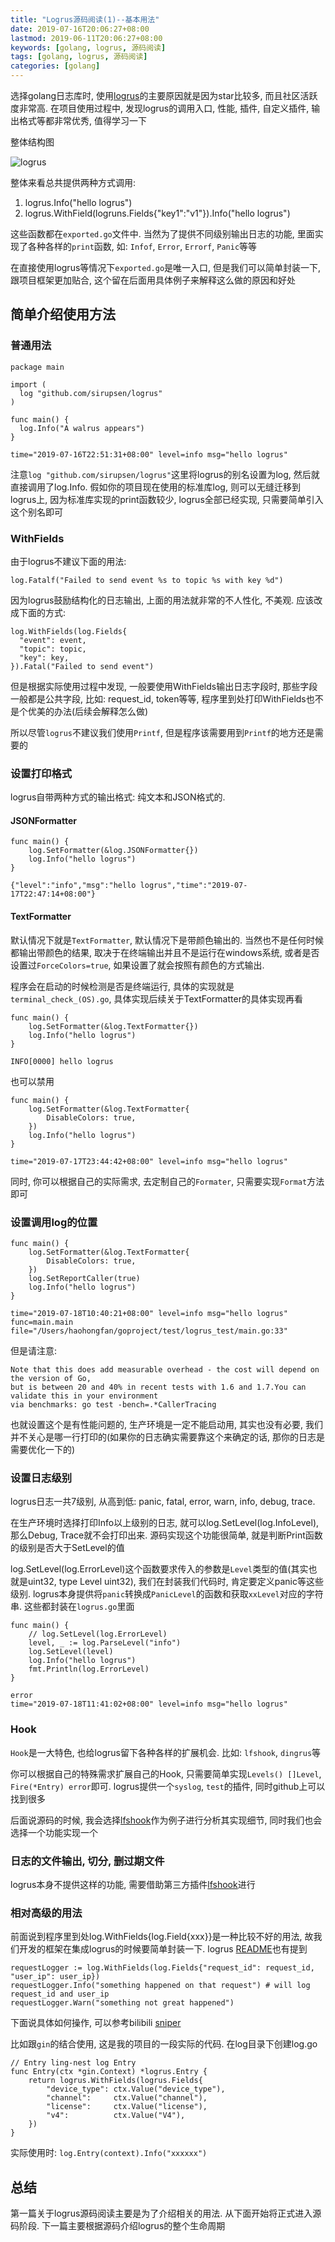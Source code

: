 ```yaml
---
title: "Logrus源码阅读(1)--基本用法"
date: 2019-07-16T20:06:27+08:00
lastmod: 2019-06-11T20:06:27+08:00
keywords: [golang, logrus, 源码阅读]
tags: [golang, logrus, 源码阅读]
categories: [golang]
---
```


选择golang日志库时, 使用[logrus](https://github.com/sirupsen/logrus)的主要原因就是因为star比较多, 而且社区活跃度非常高. 在项目使用过程中, 发现logrus的调用入口, 性能, 插件, 自定义插件, 输出格式等都非常优秀, 值得学习一下

整体结构图

![logrus](http://images.haohongfan.com/logrus.png)

整体来看总共提供两种方式调用:

1. logrus.Info("hello logrus")
2. logrus.WithField(logruns.Fields{"key1":"v1"}).Info("hello logrus")

这些函数都在`exported.go`文件中. 当然为了提供不同级别输出日志的功能, 里面实现了各种各样的`print`函数, 如: `Infof`, `Error`, `Errorf`, `Panic`等等

在直接使用logrus等情况下`exported.go`是唯一入口, 但是我们可以简单封装一下, 跟项目框架更加贴合, 这个留在后面用具体例子来解释这么做的原因和好处

## 简单介绍使用方法

### 普通用法

```golang
package main

import (
  log "github.com/sirupsen/logrus"
)

func main() {
  log.Info("A walrus appears")
}
```

```text
time="2019-07-16T22:51:31+08:00" level=info msg="hello logrus"
```

注意`log "github.com/sirupsen/logrus"`这里将logrus的别名设置为log, 然后就直接调用了log.Info. 假如你的项目现在使用的标准库log, 则可以无缝迁移到logrus上, 因为标准库实现的print函数较少, logrus全部已经实现, 只需要简单引入这个别名即可

### WithFields

由于logrus不建议下面的用法:

```golang
log.Fatalf("Failed to send event %s to topic %s with key %d")
```

因为logrus鼓励结构化的日志输出, 上面的用法就非常的不人性化, 不美观. 应该改成下面的方式:

```golang
log.WithFields(log.Fields{
  "event": event,
  "topic": topic,
  "key": key,
}).Fatal("Failed to send event")
```

但是根据实际使用过程中发现, 一般要使用WithFields输出日志字段时, 那些字段一般都是公共字段, 比如: request_id, token等等, 程序里到处打印WithFields也不是个优美的办法(后续会解释怎么做)

所以尽管`logrus`不建议我们使用`Printf`, 但是程序该需要用到`Printf`的地方还是需要的

### 设置打印格式

logrus自带两种方式的输出格式: 纯文本和JSON格式的. 

#### JSONFormatter

```golang
func main() {
	log.SetFormatter(&log.JSONFormatter{})
	log.Info("hello logrus")
}
```

```
{"level":"info","msg":"hello logrus","time":"2019-07-17T22:47:14+08:00"}
```

#### TextFormatter

默认情况下就是`TextFormatter`, 默认情况下是带颜色输出的. 当然也不是任何时候都输出带颜色的结果, 取决于在终端输出并且不是运行在windows系统, 或者是否设置过`ForceColors=true`, 如果设置了就会按照有颜色的方式输出.

 程序会在启动的时候检测是否是终端运行, 具体的实现就是`terminal_check_(OS).go`, 具体实现后续关于TextFormatter的具体实现再看

```golangspec
func main() {
	log.SetFormatter(&log.TextFormatter{})
	log.Info("hello logrus")
}
```

```
INFO[0000] hello logrus
```

也可以禁用

```golang
func main() {
	log.SetFormatter(&log.TextFormatter{
		DisableColors: true,
	})
	log.Info("hello logrus")
}

```

```
time="2019-07-17T23:44:42+08:00" level=info msg="hello logrus"
```

同时, 你可以根据自己的实际需求, 去定制自己的`Formater`, 只需要实现`Format`方法即可

### 设置调用log的位置

```golang
func main() {
	log.SetFormatter(&log.TextFormatter{
		DisableColors: true,
	})
	log.SetReportCaller(true)
	log.Info("hello logrus")
}
```

```
time="2019-07-18T10:40:21+08:00" level=info msg="hello logrus" func=main.main file="/Users/haohongfan/goproject/test/logrus_test/main.go:33"
```

但是请注意:

```
Note that this does add measurable overhead - the cost will depend on the version of Go,
but is between 20 and 40% in recent tests with 1.6 and 1.7.You can validate this in your environment
via benchmarks: go test -bench=.*CallerTracing
```

也就设置这个是有性能问题的, 生产环境是一定不能启动用, 其实也没有必要, 我们并不关心是哪一行打印的(如果你的日志确实需要靠这个来确定的话, 那你的日志是需要优化一下的)

### 设置日志级别

logrus日志一共7级别, 从高到低: panic, fatal, error, warn, info, debug, trace.

在生产环境时选择打印Info以上级别的日志, 就可以log.SetLevel(log.InfoLevel), 那么Debug, Trace就不会打印出来. 源码实现这个功能很简单, 就是判断Print函数的级别是否大于SetLevel的值

log.SetLevel(log.ErrorLevel)这个函数要求传入的参数是`Level`类型的值(其实也就是uint32, type Level uint32), 我们在封装我们代码时, 肯定要定义panic等这些级别. logrus本身提供将`panic`转换成`PanicLevel`的函数和获取`xxLevel`对应的字符串. 这些都封装在`logrus.go`里面

```golang
func main() {
	// log.SetLevel(log.ErrorLevel)
	level, _ := log.ParseLevel("info")
	log.SetLevel(level)
	log.Info("hello logrus")
	fmt.Println(log.ErrorLevel)
}
```

```
error
time="2019-07-18T11:41:02+08:00" level=info msg="hello logrus"
```

### Hook

`Hook`是一大特色, 也给logrus留下各种各样的扩展机会. 比如: `lfshook`, `dingrus`等

你可以根据自己的特殊需求扩展自己的Hook, 只需要简单实现`Levels() []Level`, `Fire(*Entry) error`即可. logrus提供一个`syslog`, `test`的插件, 同时github上可以找到很多

后面说源码的时候, 我会选择[lfshook](github.com/rifflock/lfshook)作为例子进行分析其实现细节, 同时我们也会选择一个功能实现一个

### 日志的文件输出, 切分, 删过期文件

logrus本身不提供这样的功能, 需要借助第三方插件[lfshook](github.com/rifflock/lfshook)进行

### 相对高级的用法

前面说到程序里到处log.WithFields{log.Field{xxx}}是一种比较不好的用法, 故我们开发的框架在集成logrus的时候要简单封装一下. logrus [README](https://github.com/sirupsen/logrus#default-fields)也有提到

```golang
requestLogger := log.WithFields(log.Fields{"request_id": request_id, "user_ip": user_ip})
requestLogger.Info("something happened on that request") # will log request_id and user_ip
requestLogger.Warn("something not great happened")
```

下面说具体如何操作, 可以参考bilibili [sniper](https://github.com/bilibili/sniper/blob/master/util/log/log.go#L61)

比如跟`gin`的结合使用, 这是我的项目的一段实际的代码. 在log目录下创建log.go

```golang
// Entry ling-nest log Entry
func Entry(ctx *gin.Context) *logrus.Entry {
	return logrus.WithFields(logrus.Fields{
		"device_type": ctx.Value("device_type"),
		"channel":     ctx.Value("channel"),
		"license":     ctx.Value("license"),
		"v4":          ctx.Value("V4"),
	})
}
```

实际使用时: `log.Entry(context).Info("xxxxxx")`

## 总结

第一篇关于logrus源码阅读主要是为了介绍相关的用法. 从下面开始将正式进入源码阶段. 下一篇主要根据源码介绍logrus的整个生命周期

